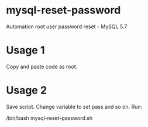 # mysql-reset-password
Automation root user password reset - MySQL 5.7

# Usage 1
Copy and paste code as root.

# Usage 2
Save script.
Change variable to set pass and so on.
Run:

/bin/bash mysql-reset-password.sh
